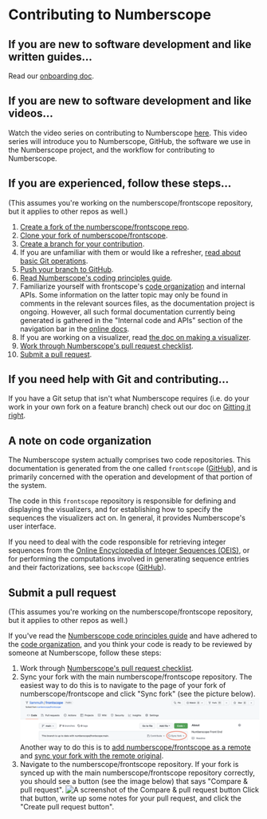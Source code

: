 # Contributing to Numberscope

## If you are new to software development and like written guides...

Read our [onboarding doc](./doc/onboarding.md).

## If you are new to software development and like videos...

Watch the video series on contributing to Numberscope
[here](https://www.youtube.com/playlist?list=PLA4KIQBQQRb5ccOdr9v0iLw_fKHup1PkU).
This video series will introduce you to Numberscope, GitHub, the software we
use in the Numberscope project, and the workflow for contributing to
Numberscope.

## If you are experienced, follow these steps...

(This assumes you're working on the numberscope/frontscope repository, but it
applies to other repos as well.)

1. [Create a fork of the numberscope/frontscope repo](./doc/working-with-git-and-github.md#create-a-fork).
2. [Clone your fork of numberscope/frontscope](./doc/working-with-git-and-github.md#clone-a-repo).
3. [Create a branch for your contribution](./doc/working-with-git-and-github.md#create-a-branch).
4. If you are unfamiliar with them or would like a refresher,
   [read about basic Git operations](./doc/working-with-git-and-github.md#basic-operations).
5. [Push your branch to GitHub](./doc/working-with-git-and-github.md#push-a-branch).
6. [Read Numberscope's coding principles guide](./doc/code-principles.md).
7. Familiarize yourself with frontscope's
   [code organization](./doc/code-organization.md) and internal APIs. Some
   information on the latter topic may only be found in comments in the
   relevant sources files, as the documentation project is ongoing. However,
   all such formal documentation currently being generated is gathered in the
   "Internal code and APIs" section of the navigation bar in the
   [online docs](https://numberscope.colorado.edu/doc).
8. If you are working on a visualizer, read
   [the doc on making a visualizer](./doc/making-a-visualizer.md).
9. [Work through Numberscope's pull request checklist](./doc/pull-request-checklist.md).
10. [Submit a pull request](./doc/working-with-git-and-github.md#submit-a-pull-request).

## If you need help with Git and contributing...

If you have a Git setup that isn't what Numberscope requires (i.e. do your
work in your own fork on a feature branch) check out our doc on
[Gitting it right](./doc/gitting-it-right.md).

## A note on code organization

The Numberscope system actually comprises two code repositories. This
documentation is generated from the one called `frontscope`
([GitHub](https://github.com/numberscope/frontscope)), and is primarily
concerned with the operation and development of that portion of the system.

The code in this `frontscope` repository is responsible for defining and
displaying the visualizers, and for establishing how to specify the sequences
the visualizers act on. In general, it provides Numberscope's user interface.

If you need to deal with the code responsible for retrieving integer sequences
from the [Online Encyclopedia of Integer Sequences (OEIS)](https://oeis.org/),
or for performing the computations involved in generating sequence entries and
their factorizations, see `backscope`
([GitHub](https://github.com/numberscope/backscope)).

## Submit a pull request

(This assumes you're working on the numberscope/frontscope repository, but it
applies to other repos as well.)

If you've read the
[Numberscope code principles guide](./doc/code-principles.md) and have adhered
to the [code organization](./doc/code-organization.md), and you think your
code is ready to be reviewed by someone at Numberscope, follow these steps:

1. Work through
   [Numberscope's pull request checklist](./doc/pull-request-checklist.md).
2. Sync your fork with the main numberscope/frontscope repository. The easiest
   way to do this is to navigate to the page of your fork of
   numberscope/frontscope and click "Sync fork" (see the picture below).
   ![A screenshot of the Sync fork option](./doc/img/sync-fork.png) Another
   way to do this is to
   [add numberscope/frontscope as a remote](./doc/working-with-git-and-github.md#add-a-remote)
   and
   [sync your fork with the remote original](./doc/working-with-git-and-github.md#sync-local-fork-with-remote-original).
3. Navigate to the numberscope/frontscope repository. If your fork is synced
   up with the main numberscope/frontscope repository correctly, you should
   see a button (see the image below) that says "Compare & pull request".
   ![A screenshot of the Compare & pull request
button](./doc/img/compare-and-pull-request.png)
   Click that button, write up some notes for your pull request, and click the
   "Create pull request button".
